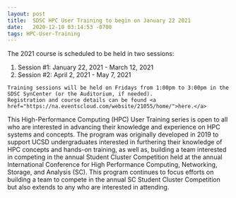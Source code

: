 ```yaml
---
layout: post
title:  SDSC HPC User Training to begin on January 22 2021
date:   2020-12-10 03:14:53 -0700
tags: HPC-User-Training
---
```

<p>
    The 2021 course is scheduled to be held in two sessions: 
    <ol>
        <li> Session #1: January 22, 2021 - March 12, 2021 </li>
        <li> Session #2: April 2, 2021 - May 7, 2021</li>
    </ol>

    Training sessions will be held on Fridays from 1:00pm to 3:00pm in the SDSC SynCenter (or the Auditorium, if needed). 
    Registration and course details can be found <a href="https://na.eventscloud.com/website/21055/home/">here.</a>
</p>
<p>
This High-Performance Computing (HPC) User Training series is open to all who are interested in advancing their knowledge and experience on HPC systems and concepts.  The program was originally developed in 2019 to support UCSD undergraduates interested in furthering their knowledge of HPC concepts and hands-on training, as well as, building a team interested in competing in the annual Student Cluster Competition held at the annual International Conference for High Performance Computing, Networking, Storage, and Analysis (SC). This program continues to focus efforts on building a team to compete in the annual SC Student Cluster Competition but also extends to any who are interested in attending.

</p>
